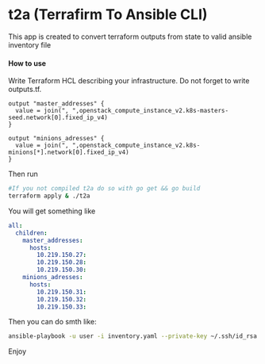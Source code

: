 # **t2a (Terrafirm To Ansible CLI)**

This app is created to convert terraform outputs from state to valid ansible inventory file

#### **How to use**

Write Terraform HCL describing your infrastructure.
Do not forget to write outputs.tf.

```hcl
output "master_addresses" {
  value = join(", ",openstack_compute_instance_v2.k8s-masters-seed.network[0].fixed_ip_v4)
}

output "minions_adresses" {
  value = join(", ",openstack_compute_instance_v2.k8s-minions[*].network[0].fixed_ip_v4)
}
```
Then run
```bash
#If you not compiled t2a do so with go get && go build
terraform apply & ./t2a
```
You will get something like

```yaml
all:
  children:
    master_addresses:
      hosts:
        10.219.150.27: 
        10.219.150.28: 
        10.219.150.30:
    minions_adresses:
      hosts:
        10.219.150.31: 
        10.219.150.32: 
        10.219.150.33:
```
Then you can do smth like:
```bash
ansible-playbook -u user -i inventory.yaml --private-key ~/.ssh/id_rsa your-playbook.yaml
```
Enjoy